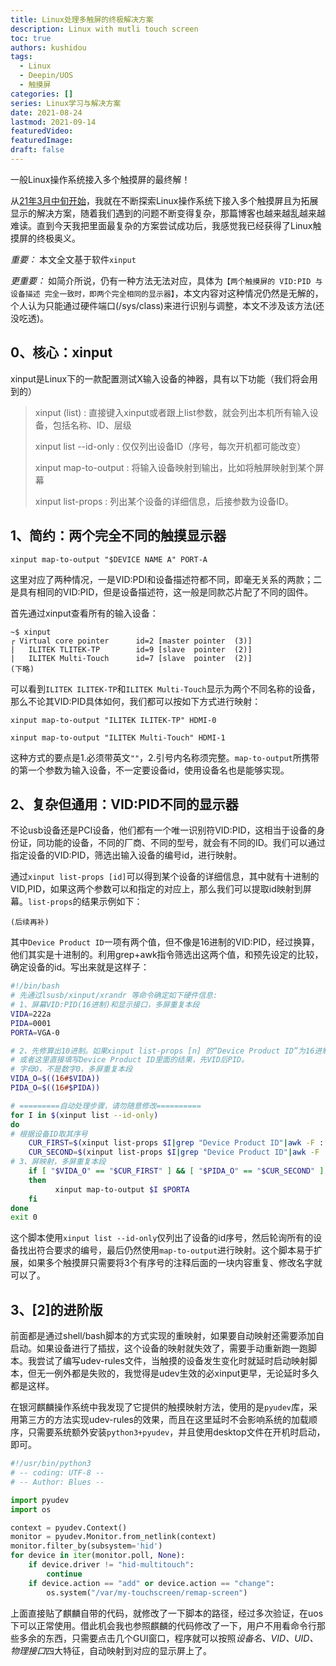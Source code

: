 ```yaml
---
title: Linux处理多触屏的终极解决方案
description: Linux with mutli touch screen
toc: true
authors: kushidou
tags: 
  - Linux
  - Deepin/UOS
  - 触摸屏
categories: []
series: Linux学习与解决方案
date: 2021-08-24
lastmod: 2021-09-14
featuredVideo:
featuredImage:
draft: false
---
```


一般Linux操作系统接入多个触摸屏的最终解！

<!--more-->

从[21年3月中旬开始](https://www.small09.top/posts/210311-multitouchscreeninlinux/)，我就在不断探索Linux操作系统下接入多个触摸屏且为拓展显示的解决方案，随着我们遇到的问题不断变得复杂，那篇博客也越来越乱越来越难读。直到今天我把里面最复杂的方案尝试成功后，我感觉我已经获得了Linux触摸屏的终极奥义。

*重要：* 本文全文基于软件`xinput`

*更重要：* 如简介所说，仍有一种方法无法对应，具体为`【两个触摸屏的 VID:PID 与 设备描述 完全一致时，即两个完全相同的显示器】`，本文内容对这种情况仍然是无解的，个人认为只能通过硬件端口(/sys/class)来进行识别与调整，本文不涉及该方法(还没吃透)。

## 0、核心：xinput

xinput是Linux下的一款配置测试X输入设备的神器，具有以下功能（我们将会用到的）

> xinput (list)  :  直接键入xinput或者跟上list参数，就会列出本机所有输入设备，包括名称、ID、层级
>
> xinput list --id-only  :  仅仅列出设备ID（序号，每次开机都可能改变）
>
> xinput map-to-output  :  将输入设备映射到输出，比如将触屏映射到某个屏幕
>
> xinput list-props  :  列出某个设备的详细信息，后接参数为设备ID。

## 1、简约：两个完全不同的触摸显示器

`xinput map-to-output "$DEVICE NAME A" PORT-A`

这里对应了两种情况，一是VID:PDI和设备描述符都不同，即毫无关系的两款；二是具有相同的VID:PID，但是设备描述符，这一般是同款芯片配了不同的固件。

首先通过xinput查看所有的输入设备：

```shell
~$ xinput
┌ Virtual core pointer		id=2 [master pointer  (3)]
|	ILITEK TLITEK-TP		id=9 [slave  pointer  (2)]
|	ILITEK Multi-Touch		id=7 [slave  pointer  (2)]
(下略)
```

可以看到`ILITEK ILITEK-TP`和`ILITEK Multi-Touch`显示为两个不同名称的设备，那么不论其VID:PID具体如何，我们都可以按如下方式进行映射：

`xinput map-to-output "ILITEK ILITEK-TP" HDMI-0`

`xinput map-to-output "ILITEK Multi-Touch" HDMI-1`

这种方式的要点是1.必须带英文`""`，2.引号内名称须完整。`map-to-output`所携带的第一个参数为输入设备，不一定要设备id，使用设备名也是能够实现。

## 2、复杂但通用：VID:PID不同的显示器

不论usb设备还是PCI设备，他们都有一个唯一识别符VID:PID，这相当于设备的身份证，同功能的设备，不同的厂商、不同的型号，就会有不同的ID。我们可以通过指定设备的VID:PID，筛选出输入设备的编号id，进行映射。

通过`xinput list-props [id]`可以得到某个设备的详细信息，其中就有十进制的VID,PID，如果这两个参数可以和指定的对应上，那么我们可以提取id映射到屏幕。`list-props`的结果示例如下：

```shell
(后续再补)
```

其中`Device Product ID`一项有两个值，但不像是16进制的VID:PID，经过换算，他们其实是十进制的。利用grep+awk指令筛选出这两个值，和预先设定的比较，确定设备的id。写出来就是这样子：

```bash
#!/bin/bash
# 先通过lsusb/xinput/xrandr 等命令确定如下硬件信息:
# 1、屏幕VID:PID(16进制)和显示接口，多屏重复本段
VIDA=222a
PIDA=0001
PORTA=VGA-0

# 2、先修算出10进制。如果xinput list-props [n] 的“Device Product ID”为16进制的，注释这2行
# 或者这里直接填写Device Product ID里面的结果，先VID后PID。
# 字母O，不是数字0，多屏重复本段
VIDA_O=$((16#$VIDA))
PIDA_O=$((16#$PIDA))

# =========自动处理步骤，请勿随意修改==========
for I in $(xinput list --id-only)
do
# 根据设备ID取其序号
    CUR_FIRST=$(xinput list-props $I|grep "Device Product ID"|awk -F : '{print $2}'|awk -F , '{print $1}'|awk '{print $1}')
    CUR_SECOND=$(xinput list-props $I|grep "Device Product ID"|awk -F : '{print $2}'|awk -F , '{print $2}'|awk '{print $1}')
# 3、屏映射，多屏重复本段
    if [ "$VIDA_O" == "$CUR_FIRST" ] && [ "$PIDA_O" == "$CUR_SECOND" ];
    then
		  xinput map-to-output $I $PORTA
    fi
done
exit 0
```

这个脚本使用`xinput list --id-only`仅列出了设备的id序号，然后轮询所有的设备找出符合要求的编号，最后仍然使用`map-to-output`进行映射。这个脚本易于扩展，如果多个触摸屏只需要将3个有序号的注释后面的一块内容重复、修改名字就可以了。

## 3、[2]的进阶版

前面都是通过shell/bash脚本的方式实现的重映射，如果要自动映射还需要添加自启动。如果设备进行了插拔，这个设备的映射就失效了，需要手动重新跑一跑脚本。我尝试了编写udev-rules文件，当触摸的设备发生变化时就延时启动映射脚本，但无一例外都是失败的，我觉得是udev生效的必xinput更早，无论延时多久都是这样。

在银河麒麟操作系统中我发现了它提供的触摸映射方法，使用的是`pyudev`库，采用第三方的方法实现udev-rules的效果，而且在这里延时不会影响系统的加载顺序，只需要系统额外安装`python3+pyudev`，并且使用desktop文件在开机时启动，即可。

```python
#!/usr/bin/python3
# -- coding: UTF-8 --
# -- Author: Blues --

import pyudev
import os

context = pyudev.Context()
monitor = pyudev.Monitor.from_netlink(context)
monitor.filter_by(subsystem='hid')
for device in iter(monitor.poll, None):
    if device.driver != "hid-multitouch":
        continue
    if device.action == "add" or device.action == "change":
        os.system("/var/my-touchscreen/remap-screen")

```

上面直接贴了麒麟自带的代码，就修改了一下脚本的路径，经过多次验证，在uos下可以正常使用。借此机会我也参照麒麟的代码修改了一下，用户不用看命令行那些多余的东西，只需要点击几个GUI窗口，程序就可以按照*设备名、VID、UID、物理接口*四大特征，自动映射到对应的显示屏上了。